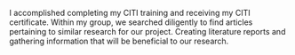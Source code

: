 I accomplished completing my CITI training and receiving my CITI certificate. 
Within my group, we searched diligently to find articles pertaining to similar research for our project. Creating literature reports and gathering information that will be beneficial to our research.
